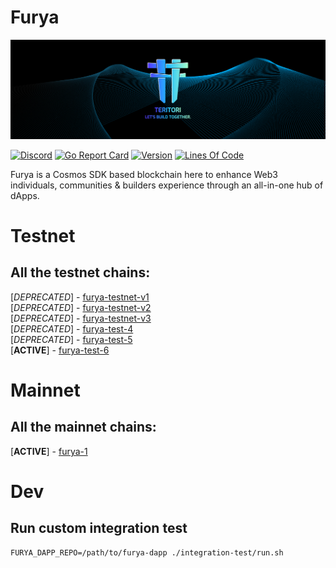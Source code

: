 # Furya

![Banner!](assets/banner.png)

[![Discord](https://badgen.net/badge/icon/discord?icon=discord&label)](https://discord.gg/furya)
[![Go Report Card](https://goreportcard.com/badge/github.com/furysport/furya-chain?style=flat-square)](https://goreportcard.com/report/github.com/furysport/furya-chain)
[![Version](https://img.shields.io/github/tag/furysport/furya-chain.svg?style=flat-square)](https://github.com/furysport/furya-chain/releases/latest)
[![Lines Of Code](https://img.shields.io/tokei/lines/github/furysport/furya-chain?style=flat-square)](https://github.com/furysport/furya-chain)

Furya is a Cosmos SDK based blockchain here to enhance Web3 individuals, communities & builders experience through an all-in-one hub of dApps.

# Testnet

## All the testnet chains:
[*DEPRECATED*] - [furya-testnet-v1](https://github.com/furysport/furya-chain/tree/main/testnet/furya-testnet-v1)    
[*DEPRECATED*] - [furya-testnet-v2](https://github.com/furysport/furya-chain/tree/main/testnet/furya-testnet-v2)    
[*DEPRECATED*] - [furya-testnet-v3](https://github.com/furysport/furya-chain/tree/main/testnet/furya-testnet-v3)    
[*DEPRECATED*] - [furya-test-4](https://github.com/furysport/furya-chain/tree/main/testnet/furya-test-4)    
[*DEPRECATED*] - [furya-test-5](https://github.com/furysport/furya-chain/tree/main/testnet/furya-test-5)    
[__ACTIVE__] - [furya-test-6](https://github.com/furysport/furya-chain/tree/main/testnet/furya-test-6)    

# Mainnet

## All the mainnet chains:
[__ACTIVE__] - [furya-1](https://github.com/furysport/furya-chain/tree/main/mainnet/furya-1)    

# Dev

## Run custom integration test

```shell
FURYA_DAPP_REPO=/path/to/furya-dapp ./integration-test/run.sh
```